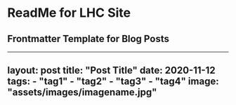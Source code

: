 # ReadMe for LHC Site

## Frontmatter Template for Blog Posts

---
layout: post
title: "Post Title"
date: 2020-11-12
tags:
    - "tag1"
    - "tag2"
    - "tag3"
    - "tag4"
image: "assets/images/imagename.jpg"
---
